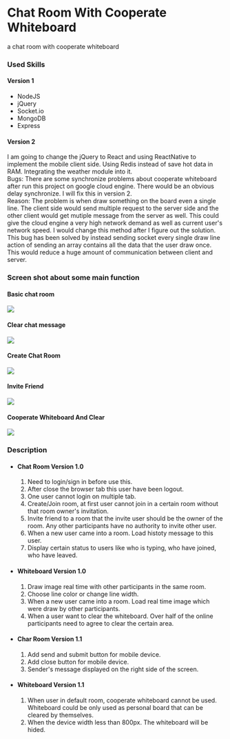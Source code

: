 # Chat Room With Cooperate Whiteboard
a chat room with cooperate whiteboard

### Used Skills
#### Version 1
* NodeJS
* jQuery
* Socket.io
* MongoDB
* Express
#### Version 2
I am going to change the jQuery to React and using ReactNative to implement the mobile client side. Using Redis instead of save hot data in RAM. Integrating the weather module into it.  
Bugs: There are some synchronize problems about cooperate whiteboard after run this project on google cloud engine. There would be an obvious delay synchronize. I will fix this in version 2.  
Reason: The problem is when draw something on the board even a single line. The client side would send multiple request to the server side and the other client would get mutiple message from the server as well. This could give the cloud engine a very high network demand as well as current user's network speed. I would change this method after I figure out the solution.  
This bug has been solved by instead sending socket every single draw line action of sending an array contains all the data that the user draw once. This would reduce a huge amount of communication between client and server.
### Screen shot about some main function

#### Basic chat room      
![](http://odfbxgsva.bkt.clouddn.com/chat_basic.gif)
    
#### Clear chat message
![](http://odfbxgsva.bkt.clouddn.com/clear_chat.gif)    
   
#### Create Chat Room
![](http://od6hvn95f.bkt.clouddn.com/create_room.gif)

#### Invite Friend
![](http://odfbxgsva.bkt.clouddn.com/invite_friend.gif)

#### Cooperate Whiteboard And Clear
![](http://odfbxgsva.bkt.clouddn.com/whiteboard.gif)

### Description
* #### Chat Room Version 1.0 
  1. Need to login/sign in before use this.
  2. After close the browser tab this user have been logout.
  3. One user cannot login on multiple tab.
  4. Create/Join room, at first user cannot join in a certain room without that room owner's invitation.
  5. Invite friend to a room that the invite user should be the owner of the room. Any other participants have no authority to invite other user.
  6. When a new user came into a room. Load histoty message to this user.
  7. Display certain status to users like who is typing, who have joined, who have leaved.
* #### Whiteboard Version 1.0
  1. Draw image real time with other participants in the same room.
  2. Choose line color or change line width.
  3. When a new user came into a room. Load real time image which were draw by other participants.
  4. When a user want to clear the whiteboard. Over half of the online participants need to agree to clear the certain area.
* #### Char Room Version 1.1
  1. Add send and submit button for mobile device.
  2. Add close button for mobile device.
  4. Sender's message displayed on the right side of the screen.
* #### Whiteboard Version 1.1
  1. When user in default room, cooperate whiteboard cannot be used. Whiteboard could be only used as personal board that can be cleared by themselves.
  2. When the device width less than 800px. The whiteboard will be hided.

